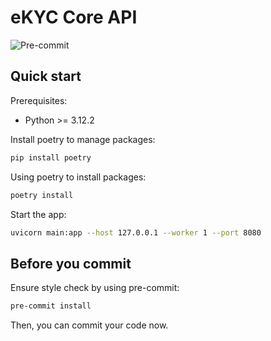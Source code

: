 # eKYC Core API

![Pre-commit](https://github.com/khiemledev/golang-api-template/actions/workflows/pre-commit.yaml/badge.svg)


## Quick start

Prerequisites:

- Python >= 3.12.2

Install poetry to manage packages:

```bash
pip install poetry
```


Using poetry to install packages:

```bash
poetry install
```


Start the app:

```bash
uvicorn main:app --host 127.0.0.1 --worker 1 --port 8080
```

## Before you commit

Ensure style check by using pre-commit:

```bash
pre-commit install
```

Then, you can commit your code now.
